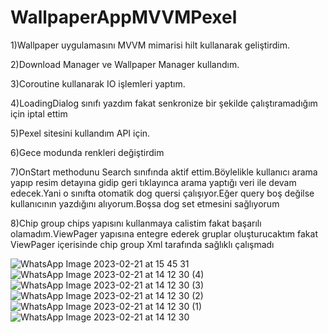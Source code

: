 # WallpaperAppMVVMPexel
1)Wallpaper uygulamasını MVVM mimarisi hilt kullanarak geliştirdim.

2)Download Manager ve Wallpaper Manager kullandım.

3)Coroutine kullanarak IO işlemleri yaptım.

4)LoadingDialog sınıfı yazdım fakat senkronize bir şekilde çalıştıramadığım için iptal ettim

5)Pexel sitesini kullandım API için.

6)Gece modunda renkleri değiştirdim

7)OnStart methodunu Search sınıfında aktif ettim.Böylelikle kullanıcı arama yapıp resim detayına gidip geri tıklayınca arama yaptığı veri ile devam edecek.Yani o sınıfta 
  otomatik dog quersi çalışıyor.Eğer query boş değilse kullanıcının yazdığını alıyorum.Boşsa dog set etmesini sağlıyorum
  
8)Chip group chips yapısını kullanmaya calistim fakat başarılı olamadım.ViewPager yapısına entegre ederek gruplar oluşturucaktım fakat ViewPager içerisinde chip group Xml tarafında sağlıklı çalışmadı

 
![WhatsApp Image 2023-02-21 at 15 45 31](https://user-images.githubusercontent.com/98031686/220600975-35c00f26-7cda-4439-be65-1e44a35bdb9b.jpeg)
![WhatsApp Image 2023-02-21 at 14 12 30 (4)](https://user-images.githubusercontent.com/98031686/220600988-3784c333-0638-42c7-9bdb-94fd781bf246.jpeg)
![WhatsApp Image 2023-02-21 at 14 12 30 (3)](https://user-images.githubusercontent.com/98031686/220600993-659639e7-5251-43be-9e12-9d3232654395.jpeg)
![WhatsApp Image 2023-02-21 at 14 12 30 (2)](https://user-images.githubusercontent.com/98031686/220600998-41e650c4-6a6a-4066-a724-c1740a2c993f.jpeg)
![WhatsApp Image 2023-02-21 at 14 12 30 (1)](https://user-images.githubusercontent.com/98031686/220601007-78978031-307b-4d8a-a86c-912219a0124f.jpeg)
![WhatsApp Image 2023-02-21 at 14 12 30](https://user-images.githubusercontent.com/98031686/220601014-79938bf7-7ce6-4fb0-b0c8-95985d335c26.jpeg)
